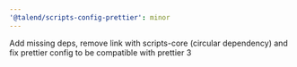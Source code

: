 ```yaml
---
'@talend/scripts-config-prettier': minor
---
```


Add missing deps, remove link with scripts-core (circular dependency) and fix prettier config to be compatible with prettier 3
